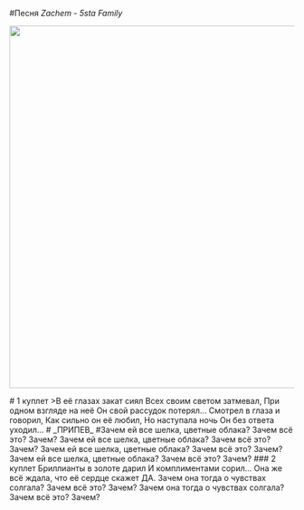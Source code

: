 #Песня _Zachem - 5sta Family_
<p align="center">
  <img width="640" height="640" src="https://i.scdn.co/image/ab67616d0000b273338ee9156ffa6d300a19ebfc">
</p>
# 1 куплет
>В её глазах закат сиял
Всех своим светом затмевал,
При одном взгляде на неё
Он свой рассудок потерял...
Смотрел в глаза и говорил,
Как сильно он её любил,
Но наступала ночь
Он без ответа уходил...
# _ПРИПЕВ_
#Зачем ей все шелка, цветные облака?
Зачем всё это? Зачем?
Зачем ей все шелка, цветные облака?
Зачем всё это? Зачем?
Зачем ей все шелка, цветные облака?
Зачем всё это? Зачем?
Зачем ей все шелка, цветные облака?
Зачем всё это? Зачем?
### 2 куплет
Бриллианты в золоте дарил
И комплиментами сорил...
Она же всё ждала, что её сердце скажет ДА.
Зачем она тогда о чувствах солгала?
Зачем всё это? Зачем?
Зачем она тогда о чувствах солгала?
Зачем всё это? Зачем?
